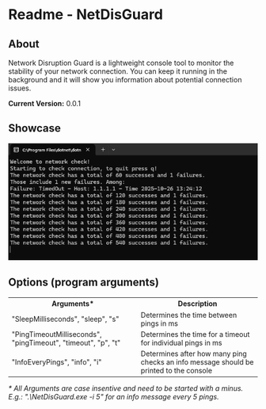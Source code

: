 # Readme - NetDisGuard
## About
Network Disruption Guard is a lightweight console tool to monitor the stability of your network connection. You can keep it running in the background and it will show you information about potential connection issues.

<b>Current Version:</b> 0.0.1

## Showcase
<img src="showcase-image.png">

## Options (program arguments)
<table>
    <tr>
        <th>Arguments*</th>
        <th>Description</th>
    </tr>
    <tr>
        <td>"SleepMilliseconds", "sleep", "s"</td>
        <td>Determines the time between pings in ms</td>
    </tr>
    <tr>
        <td>"PingTimeoutMilliseconds", "pingTimeout", "timeout", "p", "t"</td>
        <td>Determines the time for a timeout for individual pings in ms</td>
    </tr>
    <tr>
        <td>"InfoEveryPings", "info", "i"</td>
        <td>Determines after how many ping checks an info message should be printed to the console</td>
    </tr>
</table>
<i>* All Arguments are case insentive and need to be started with a minus.<br>
E.g.: ".\NetDisGuard.exe -i 5" for an info message every 5 pings.</i>